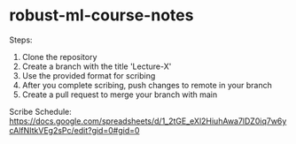 # robust-ml-course-notes
Steps:
1. Clone the repository
2. Create a branch with the title 'Lecture-X'
3. Use the provided format for scribing
4. After you complete scribing, push changes to remote in your branch
5. Create a pull request to merge your branch with main

Scribe Schedule: https://docs.google.com/spreadsheets/d/1_2tGE_eXl2HiuhAwa7lDZ0iq7w6ycAlfNItkVEg2sPc/edit?gid=0#gid=0
